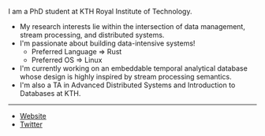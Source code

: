 I am a PhD student at KTH Royal Institute of Technology.

- My research interests lie within the intersection of data management, stream processing, and distributed systems.
- I'm passionate about building data-intensive systems!
	- Preferred Language => Rust
	- Preferred OS => Linux
- I'm currently working on an embeddable temporal analytical database whose design is highly inspired by stream processing semantics.
- I'm also a TA in Advanced Distributed Systems and Introduction to Databases at KTH.

---

* [Website](https://maxmeldrum.com)
* [Twitter](https://twitter.com/meldruum)
